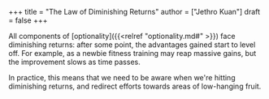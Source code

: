 +++
title = "The Law of Diminishing Returns"
author = ["Jethro Kuan"]
draft = false
+++

All components of [optionality]({{<relref "optionality.md#" >}}) face diminishing returns: after some point, the
advantages gained start to level off. For example, as a newbie fitness training
may reap massive gains, but the improvement slows as time passes.

In practice, this means that we need to be aware when we're hitting diminishing
returns, and redirect efforts towards areas of low-hanging fruit.